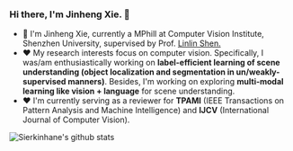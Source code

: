 ### Hi there, I'm Jinheng Xie. 👋

- 🌱 I'm Jinheng Xie, currently a MPhill at Computer Vision Institute, Shenzhen University, supervised by Prof. <a href='https://scholar.google.com/citations?user=AZ_y9HgAAAAJ&hl=en'>Linlin Shen.</a>
- ❤️  My research interests focus on computer vision. Specifically, I was/am enthusiastically working on **label-efficient learning of scene understanding (object localization and segmentation in un/weakly-supervised manners)**. Besides, I'm working on exploring **multi-modal learning like vision + language** for scene understanding.
- ❤️  I'm currently serving as a reviewer for **TPAMI** (IEEE Transactions on Pattern Analysis and Machine Intelligence) and **IJCV** (International Journal of Computer Vision).

![Sierkinhane's github stats](https://github-readme-stats.anuraghazra1.vercel.app/api?username=Sierkinhane&show_icons=true&theme=cobalt)



<!--
**Sierkinhane/Sierkinhane** is a ✨ _special_ ✨ repository because its `README.md` (this file) appears on your GitHub profile.

Here are some ideas to get you started:

- 🔭 I’m currently working on ...
- 🌱 I’m currently learning ...
- 👯 I’m looking to collaborate on ...
- 🤔 I’m looking for help with ...
- 💬 Ask me about ...
- 📫 How to reach me: ...
- 😄 Pronouns: ...
- ⚡ Fun fact: ...
-->
